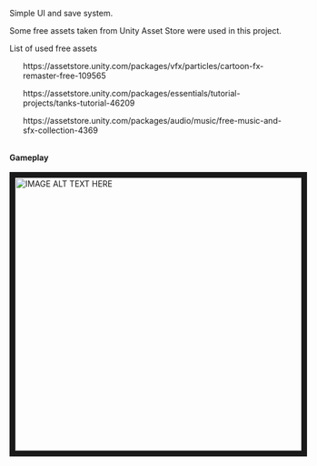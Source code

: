Simple UI and save system.

Some free assets taken from Unity Asset Store were used in this project.

List of used free assets
<ul>https://assetstore.unity.com/packages/vfx/particles/cartoon-fx-remaster-free-109565</ul> 
<ul>https://assetstore.unity.com/packages/essentials/tutorial-projects/tanks-tutorial-46209</ul>
<ul>https://assetstore.unity.com/packages/audio/music/free-music-and-sfx-collection-4369</ul>
<br>
<b>Gameplay</b>
<br><br>
<a href="http://www.youtube.com/watch?feature=player_embedded&v=n2HXVdC6gcM
" target="_blank"><img src="http://img.youtube.com/vi/n2HXVdC6gcM/0.jpg" 
alt="IMAGE ALT TEXT HERE" width="720" height="480" border="10" /></a>
